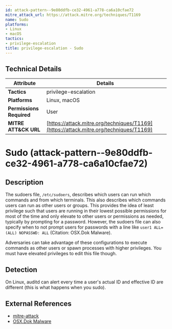 ```yaml
---
id: attack-pattern--9e80ddfb-ce32-4961-a778-ca6a10cfae72
mitre_attack_url: https://attack.mitre.org/techniques/T1169
name: Sudo
platforms:
- Linux
- macOS
tactics:
- privilege-escalation
title: privilege-escalation - Sudo
---
```


## Technical Details

| Attribute | Details |
|-----------|----------|
| **Tactics** | privilege-escalation |
| **Platforms** | Linux, macOS |
| **Permissions Required** | User |
| **MITRE ATT&CK URL** | [https://attack.mitre.org/techniques/T1169](https://attack.mitre.org/techniques/T1169) |

# Sudo (attack-pattern--9e80ddfb-ce32-4961-a778-ca6a10cfae72)

## Description
The sudoers file, <code>/etc/sudoers</code>, describes which users can run which commands and from which terminals. This also describes which commands users can run as other users or groups. This provides the idea of least privilege such that users are running in their lowest possible permissions for most of the time and only elevate to other users or permissions as needed, typically by prompting for a password. However, the sudoers file can also specify when to not prompt users for passwords with a line like <code>user1 ALL=(ALL) NOPASSWD: ALL</code> (Citation: OSX.Dok Malware). 

Adversaries can take advantage of these configurations to execute commands as other users or spawn processes with higher privileges. You must have elevated privileges to edit this file though.

## Detection
On Linux, auditd can alert every time a user's actual ID and effective ID are different (this is what happens when you sudo).

## External References
- [mitre-attack](https://attack.mitre.org/techniques/T1169)
- [OSX.Dok Malware](https://blog.malwarebytes.com/threat-analysis/2017/04/new-osx-dok-malware-intercepts-web-traffic/)
